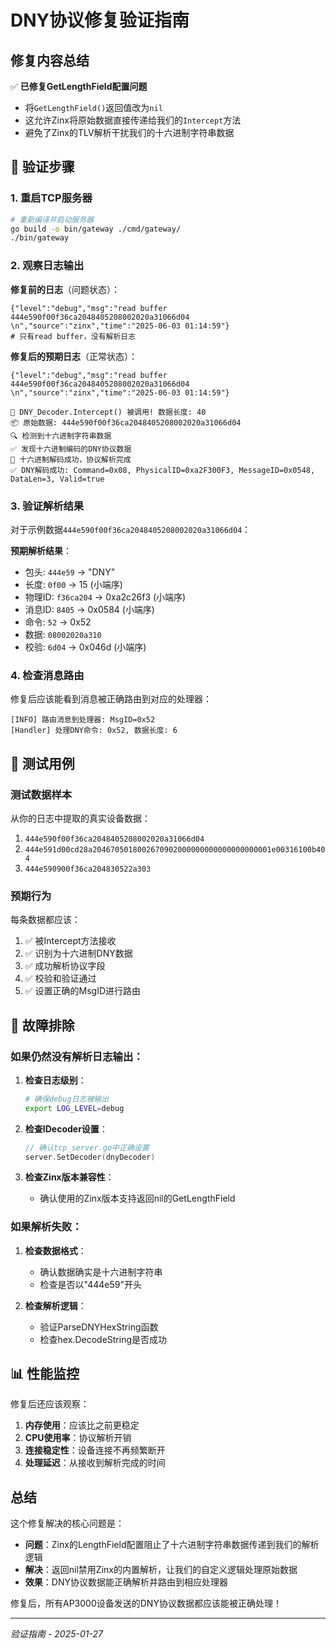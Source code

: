 # DNY协议修复验证指南

## 修复内容总结

✅ **已修复GetLengthField配置问题**
- 将`GetLengthField()`返回值改为`nil`
- 这允许Zinx将原始数据直接传递给我们的`Intercept`方法
- 避免了Zinx的TLV解析干扰我们的十六进制字符串数据

## 🔄 验证步骤

### 1. 重启TCP服务器
```bash
# 重新编译并启动服务器
go build -o bin/gateway ./cmd/gateway/
./bin/gateway
```

### 2. 观察日志输出

**修复前的日志**（问题状态）：
```
{"level":"debug","msg":"read buffer 444e590f00f36ca2048405208002020a31066d04 \n","source":"zinx","time":"2025-06-03 01:14:59"}
# 只有read buffer，没有解析日志
```

**修复后的预期日志**（正常状态）：
```
{"level":"debug","msg":"read buffer 444e590f00f36ca2048405208002020a31066d04 \n","source":"zinx","time":"2025-06-03 01:14:59"}

🔧 DNY_Decoder.Intercept() 被调用! 数据长度: 40
📦 原始数据: 444e590f00f36ca2048405208002020a31066d04
🔍 检测到十六进制字符串数据
✅ 发现十六进制编码的DNY协议数据
🔄 十六进制解码成功，协议解析完成
✅ DNY解码成功: Command=0x08, PhysicalID=0xa2F300F3, MessageID=0x0548, DataLen=3, Valid=true
```

### 3. 验证解析结果

对于示例数据`444e590f00f36ca2048405208002020a31066d04`：

**预期解析结果**：
- 包头: `444e59` → "DNY"
- 长度: `0f00` → 15 (小端序)  
- 物理ID: `f36ca204` → 0xa2c26f3 (小端序)
- 消息ID: `8405` → 0x0584 (小端序)
- 命令: `52` → 0x52
- 数据: `08002020a310`
- 校验: `6d04` → 0x046d (小端序)

### 4. 检查消息路由

修复后应该能看到消息被正确路由到对应的处理器：
```
[INFO] 路由消息到处理器: MsgID=0x52
[Handler] 处理DNY命令: 0x52, 数据长度: 6
```

## 🎯 测试用例

### 测试数据样本
从你的日志中提取的真实设备数据：

1. `444e590f00f36ca2048405208002020a31066d04`
2. `444e591d00cd28a2046705018002670902000000000000000000001e00316100b404`
3. `444e590900f36ca204830522a303`

### 预期行为
每条数据都应该：
1. ✅ 被Intercept方法接收
2. ✅ 识别为十六进制DNY数据
3. ✅ 成功解析协议字段
4. ✅ 校验和验证通过
5. ✅ 设置正确的MsgID进行路由

## 🚨 故障排除

### 如果仍然没有解析日志输出：

1. **检查日志级别**：
   ```bash
   # 确保debug日志被输出
   export LOG_LEVEL=debug
   ```

2. **检查IDecoder设置**：
   ```go
   // 确认tcp_server.go中正确设置
   server.SetDecoder(dnyDecoder)
   ```

3. **检查Zinx版本兼容性**：
   - 确认使用的Zinx版本支持返回nil的GetLengthField

### 如果解析失败：

1. **检查数据格式**：
   - 确认数据确实是十六进制字符串
   - 检查是否以"444e59"开头

2. **检查解析逻辑**：
   - 验证ParseDNYHexString函数
   - 检查hex.DecodeString是否成功

## 📊 性能监控

修复后还应该观察：
1. **内存使用**：应该比之前更稳定
2. **CPU使用率**：协议解析开销
3. **连接稳定性**：设备连接不再频繁断开
4. **处理延迟**：从接收到解析完成的时间

## 总结

这个修复解决的核心问题是：
- **问题**：Zinx的LengthField配置阻止了十六进制字符串数据传递到我们的解析逻辑
- **解决**：返回nil禁用Zinx的内置解析，让我们的自定义逻辑处理原始数据
- **效果**：DNY协议数据能正确解析并路由到相应处理器

修复后，所有AP3000设备发送的DNY协议数据都应该能被正确处理！

---
*验证指南 - 2025-01-27* 
